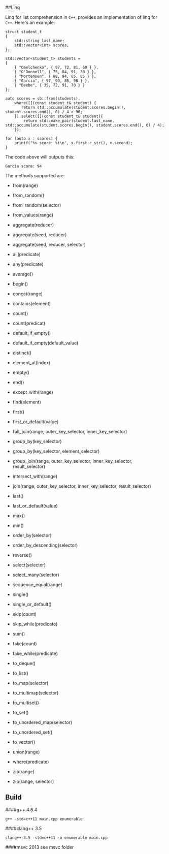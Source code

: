 ##Linq

Linq for list comprehension in `C++`, provides an implementation of linq for `C++`. Here's an example:

```
struct student_t
{
	std::string last_name;
	std::vector<int> scores;
};

std::vector<student_t> students =
{
	{ "Omelchenko", { 97, 72, 81, 60 } },
	{ "O'Donnell", { 75, 84, 91, 39 } },
	{ "Mortensen", { 88, 94, 65, 85 } },
	{ "Garcia", { 97, 99, 85, 98 } },
	{ "Beebe", { 35, 72, 91, 70 } }
};

auto scores = sb::from(students).
	where([](const student_t& student) {
	   return std::accumulate(student.scores.begin(), student.scores.end(), 0) / 4 > 90;
	}).select([](const student_t& student){
		return std::make_pair(student.last_name, std::accumulate(student.scores.begin(), student.scores.end(), 0) / 4); 
	});

for (auto x : scores) {
	printf("%s score: %i\n", x.first.c_str(), x.second);
}
```

The code above will outputs this:

```
Garcia score: 94
```

The methods supported are:

*	from(range)
*	from_random()
*	from_random(selector)
*	from_values(range)


*   aggregate(reducer)
*   aggregate(seed, reducer)
*   aggregate(seed, reducer, selector)
*   all(predicate)
*   any(predicate)
*   average()
*   begin()
*   concat(range)
*   contains(element)
*   count()
*   count(predicat)
*   default_if_empty()
*   default_if_empty(default_value)
*   distinct()
*   element_at(index)
*   empty()
*   end()
*   except_with(range)
*   find(element)
*   first()
*   first_or_default(value)
*   full_join(range, outer_key_selector, inner_key_selector)
*   group_by(key_selector)
*   group_by(key_selector, element_selector)
*   group_join(range, outer_key_selector, inner_key_selector, result_selector)
*   intersect_with(range)
*   join(range, outer_key_selector, inner_key_selector, result_selector)
*   last()
*   last_or_default(value)
*   max()
*   min()
*   order_by(selector)
*   order_by_descending(selector)
*   reverse()
*   select(selector)
*   select_many(selector)
*   sequence_equal(range)
*   single()
*   single_or_default()
*   skip(count)
*   skip_while(predicate)
*   sum()
*   take(count)
*   take_while(predicate)
*   to_deque()
*   to_list()
*   to_map(selector)
*   to_multimap(selector)
*   to_multiset()
*   to_set()
*   to_unordered_map(selector)
*   to_unordered_set()
*   to_vector()
*   union(range)
*   where(predicate)
*   zip(range)
*   zip(range, selector)

## Build

####g++ 4.8.4
```
g++ -std=c++11 main.cpp enumerable
```

####clang++ 3.5
```
clang++-3.5 -std=c++11 -o enumerable main.cpp
```

####msvc 2013
see msvc folder